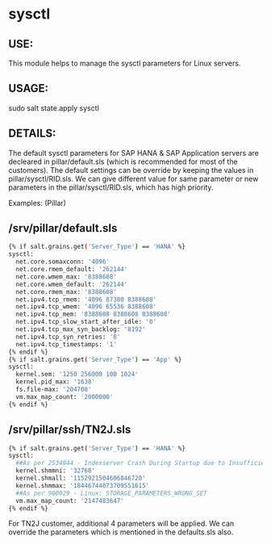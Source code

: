 # sysctl

## USE:
This module helps to manage the sysctl parameters for Linux servers.

## USAGE:
sudo salt <target> state.apply sysctl
	
## DETAILS:

The default sysctl parameters for SAP HANA & SAP Application servers are decleared in pillar/default.sls (which is recommended for most of the customers). The default settings can be override by keeping the values in pillar/sysctl/RID.sls. We can give different value for same parameter or new parameters in the pillar/sysctl/RID.sls, which has high priority. 

Examples: (Pillar)

/srv/pillar/default.sls
--------------------------------
```sh
{% if salt.grains.get('Server_Type') == 'HANA' %}
sysctl:
  net.core.somaxconn: '4096'
  net.core.rmem_default: '262144'
  net.core.wmem_max: '8388608'
  net.core.wmem_default: '262144'
  net.core.rmem_max: '8388608'
  net.ipv4.tcp_rmem: '4096 87380 8388608'
  net.ipv4.tcp_wmem: '4096 65536 8388608'
  net.ipv4.tcp_mem: '8388608 8388608 8388608'
  net.ipv4.tcp_slow_start_after_idle: '0'
  net.ipv4.tcp_max_syn_backlog: '8192'
  net.ipv4.tcp_syn_retries: '8'
  net.ipv4.tcp_timestamps: '1'
{% endif %}
{% if salt.grains.get('Server_Type') == 'App' %}
sysctl:
  kernel.sem: '1250 256000 100 1024'
  kernel.pid_max: '1638'
  fs.file-max: '204708'
  vm.max_map_count: '2000000'
{% endif %}
```

/srv/pillar/ssh/TN2J.sls
--------------------------------
```sh
{% if salt.grains.get('Server_Type') == 'HANA' %}
sysctl:
  ##As per 2534844 - Indexserver Crash During Startup due to Insufficient Shared Memory Segment.
  kernel.shmmni: '32768'
  kernel.shmall: '1152921504606846720'
  kernel.shmmax: '18446744073709551615'
  ##As per 900929 - Linux: STORAGE_PARAMETERS_WRONG_SET
  vm.max_map_count: '2147483647'
{% endif %}

```

For TN2J customer, additional 4 parameters will be applied. We can override the parameters which is mentioned in the defaults.sls also.

